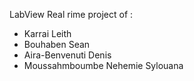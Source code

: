LabView Real rime project of :
- Karrai Leith
- Bouhaben Sean
- Aira-Benvenuti Denis
- Moussahmboumbe Nehemie Sylouana
